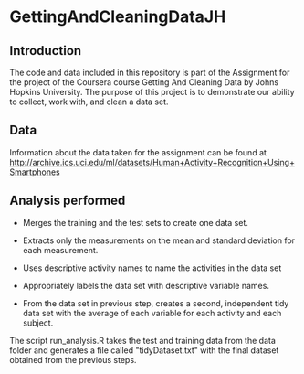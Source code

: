 # GettingAndCleaningDataJH
 
## Introduction

The code and data included in this repository is part of the Assignment for the project of the Coursera course Getting And Cleaning Data by Johns Hopkins University.
The purpose of this project is to demonstrate our ability to collect, work with, and clean a data set.

## Data

Information about the data taken for the assignment can be found at http://archive.ics.uci.edu/ml/datasets/Human+Activity+Recognition+Using+Smartphones

## Analysis performed

- Merges the training and the test sets to create one data set.

- Extracts only the measurements on the mean and standard deviation for each measurement. 

- Uses descriptive activity names to name the activities in the data set

- Appropriately labels the data set with descriptive variable names. 

- From the data set in previous step, creates a second, independent tidy data set with the average of each variable for each activity and each subject.

The script run_analysis.R takes the test and training data from the data folder and generates a file called "tidyDataset.txt" with the final dataset obtained from the previous steps.
